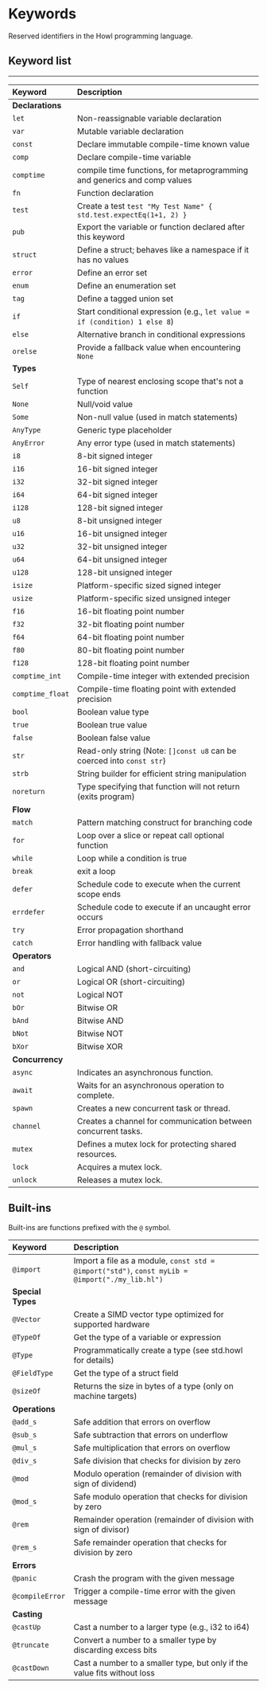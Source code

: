 # Keywords

Reserved identifiers in the Howl programming language.

## Keyword list

---

| Keyword          | Description                                                                |
| :--------------- | :------------------------------------------------------------------------- |
| **Declarations** |                                                                            |
| `let`            | Non-reassignable variable declaration                                      |
| `var`            | Mutable variable declaration                                               |
| `const`          | Declare immutable compile-time known value                                 |
| `comp`           | Declare compile-time variable                                              |
| `comptime`       | compile time functions, for metaprogramming and generics and comp values   |
| `fn`             | Function declaration                                                       |
| `test`           | Create a test `test "My Test Name" { std.test.expectEq(1+1, 2) }`          |
| `pub`            | Export the variable or function declared after this keyword                |
| `struct`         | Define a struct; behaves like a namespace if it has no values              |
| `error`          | Define an error set                                                        |
| `enum`           | Define an enumeration set                                                  |
| `tag`            | Define a tagged union set                                                  |
| `if`             | Start conditional expression (e.g., `let value = if (condition) 1 else 8`) |
| `else`           | Alternative branch in conditional expressions                              |
| `orelse`         | Provide a fallback value when encountering `None`                          |
| **Types**        |                                                                            |
| `Self`           | Type of nearest enclosing scope that's not a function                      |
| `None`           | Null/void value                                                            |
| `Some`           | Non-null value (used in match statements)                                  |
| `AnyType`        | Generic type placeholder                                                   |
| `AnyError`       | Any error type (used in match statements)                                  |
| `i8`             | 8-bit signed integer                                                       |
| `i16`            | 16-bit signed integer                                                      |
| `i32`            | 32-bit signed integer                                                      |
| `i64`            | 64-bit signed integer                                                      |
| `i128`           | 128-bit signed integer                                                     |
| `u8`             | 8-bit unsigned integer                                                     |
| `u16`            | 16-bit unsigned integer                                                    |
| `u32`            | 32-bit unsigned integer                                                    |
| `u64`            | 64-bit unsigned integer                                                    |
| `u128`           | 128-bit unsigned integer                                                   |
| `isize`          | Platform-specific sized signed integer                                     |
| `usize`          | Platform-specific sized unsigned integer                                   |
| `f16`            | 16-bit floating point number                                               |
| `f32`            | 32-bit floating point number                                               |
| `f64`            | 64-bit floating point number                                               |
| `f80`            | 80-bit floating point number                                               |
| `f128`           | 128-bit floating point number                                              |
| `comptime_int`   | Compile-time integer with extended precision                               |
| `comptime_float` | Compile-time floating point with extended precision                        |
| `bool`           | Boolean value type                                                         |
| `true`           | Boolean true value                                                         |
| `false`          | Boolean false value                                                        |
| `str`            | Read-only string (Note: `[]const u8` can be coerced into `const str`)      |
| `strb`           | String builder for efficient string manipulation                           |
| `noreturn`       | Type specifying that function will not return (exits program)              |
| **Flow**         |                                                                            |
| `match`          | Pattern matching construct for branching code                              |
| `for`            | Loop over a slice or repeat call optional function                         |
| `while`          | Loop while a condition is true                                             |
| `break`          | exit a loop                                                                |
| `defer`          | Schedule code to execute when the current scope ends                       |
| `errdefer`       | Schedule code to execute if an uncaught error occurs                       |
| `try`            | Error propagation shorthand                                                |
| `catch`          | Error handling with fallback value                                         |
| **Operators**    |                                                                            |
| `and`            | Logical AND (short-circuiting)                                             |
| `or`             | Logical OR (short-circuiting)                                              |
| `not`            | Logical NOT                                                                |
| `bOr`            | Bitwise OR                                                                 |
| `bAnd`           | Bitwise AND                                                                |
| `bNot`           | Bitwise NOT                                                                |
| `bXor`           | Bitwise XOR                                                                |
| **Concurrency**  |                                                                            |
| `async`          | Indicates an asynchronous function.                                        |
| `await`          | Waits for an asynchronous operation to complete.                           |
| `spawn`          | Creates a new concurrent task or thread.                                   |
| `channel`        | Creates a channel for communication between concurrent tasks.              |
| `mutex`          | Defines a mutex lock for protecting shared resources.                      |
| `lock`           | Acquires a mutex lock.                                                     |
| `unlock`         | Releases a mutex lock.                                                     |

## Built-ins

Built-ins are functions prefixed with the `@` symbol.

| Keyword           | Description                                                                                     |
| :---------------- | :---------------------------------------------------------------------------------------------- |
| `@import`         | Import a file as a module, `const std = @import("std")`, `const myLib = @import("./my_lib.hl")` |
| **Special Types** |                                                                                                 |
| `@Vector`         | Create a SIMD vector type optimized for supported hardware                                      |
| `@TypeOf`         | Get the type of a variable or expression                                                        |
| `@Type`           | Programmatically create a type (see std.howl for details)                                       |
| `@FieldType`      | Get the type of a struct field                                                                  |
| `@sizeOf`         | Returns the size in bytes of a type (only on machine targets)                                   |
| **Operations**    |                                                                                                 |
| `@add_s`          | Safe addition that errors on overflow                                                           |
| `@sub_s`          | Safe subtraction that errors on underflow                                                       |
| `@mul_s`          | Safe multiplication that errors on overflow                                                     |
| `@div_s`          | Safe division that checks for division by zero                                                  |
| `@mod`            | Modulo operation (remainder of division with sign of dividend)                                  |
| `@mod_s`          | Safe modulo operation that checks for division by zero                                          |
| `@rem`            | Remainder operation (remainder of division with sign of divisor)                                |
| `@rem_s`          | Safe remainder operation that checks for division by zero                                       |
| **Errors**        |                                                                                                 |
| `@panic`          | Crash the program with the given message                                                        |
| `@compileError`   | Trigger a compile-time error with the given message                                             |
| **Casting**       |                                                                                                 |
| `@castUp`         | Cast a number to a larger type (e.g., i32 to i64)                                               |
| `@truncate`       | Convert a number to a smaller type by discarding excess bits                                    |
| `@castDown`       | Cast a number to a smaller type, but only if the value fits without loss                        |
